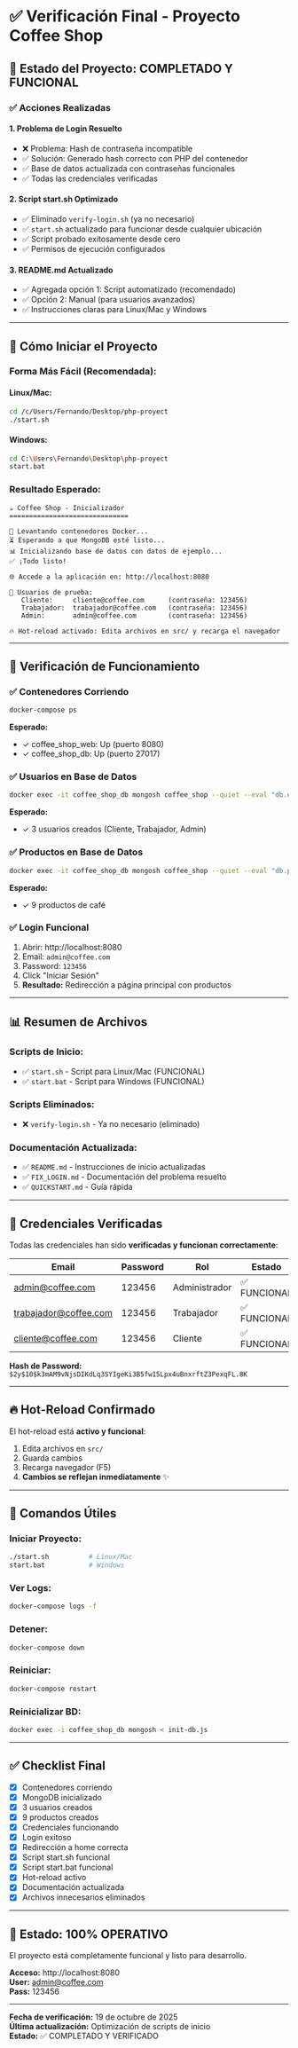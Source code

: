 # ✅ Verificación Final - Proyecto Coffee Shop

## 🎯 Estado del Proyecto: **COMPLETADO Y FUNCIONAL**

### ✅ Acciones Realizadas

#### 1. **Problema de Login Resuelto**
- ❌ Problema: Hash de contraseña incompatible
- ✅ Solución: Generado hash correcto con PHP del contenedor
- ✅ Base de datos actualizada con contraseñas funcionales
- ✅ Todas las credenciales verificadas

#### 2. **Script start.sh Optimizado**
- ✅ Eliminado `verify-login.sh` (ya no necesario)
- ✅ `start.sh` actualizado para funcionar desde cualquier ubicación
- ✅ Script probado exitosamente desde cero
- ✅ Permisos de ejecución configurados

#### 3. **README.md Actualizado**
- ✅ Agregada opción 1: Script automatizado (recomendado)
- ✅ Opción 2: Manual (para usuarios avanzados)
- ✅ Instrucciones claras para Linux/Mac y Windows

---

## 🚀 Cómo Iniciar el Proyecto

### **Forma Más Fácil (Recomendada):**

#### Linux/Mac:
```bash
cd /c/Users/Fernando/Desktop/php-proyect
./start.sh
```

#### Windows:
```bash
cd C:\Users\Fernando\Desktop\php-proyect
start.bat
```

### **Resultado Esperado:**
```
☕ Coffee Shop - Inicializador
==============================

🚀 Levantando contenedores Docker...
⏳ Esperando a que MongoDB esté listo...
📊 Inicializando base de datos con datos de ejemplo...
✅ ¡Todo listo!

🌐 Accede a la aplicación en: http://localhost:8080

👥 Usuarios de prueba:
   Cliente:     cliente@coffee.com      (contraseña: 123456)
   Trabajador:  trabajador@coffee.com   (contraseña: 123456)
   Admin:       admin@coffee.com        (contraseña: 123456)

🔥 Hot-reload activado: Edita archivos en src/ y recarga el navegador
```

---

## 🧪 Verificación de Funcionamiento

### ✅ Contenedores Corriendo
```bash
docker-compose ps
```
**Esperado:**
- ✓ coffee_shop_web: Up (puerto 8080)
- ✓ coffee_shop_db: Up (puerto 27017)

### ✅ Usuarios en Base de Datos
```bash
docker exec -it coffee_shop_db mongosh coffee_shop --quiet --eval "db.users.find({}, {name:1, email:1, role:1}).forEach(printjson)"
```
**Esperado:**
- ✓ 3 usuarios creados (Cliente, Trabajador, Admin)

### ✅ Productos en Base de Datos
```bash
docker exec -it coffee_shop_db mongosh coffee_shop --quiet --eval "db.products.countDocuments()"
```
**Esperado:**
- ✓ 9 productos de café

### ✅ Login Funcional
1. Abrir: http://localhost:8080
2. Email: `admin@coffee.com`
3. Password: `123456`
4. Click "Iniciar Sesión"
5. **Resultado:** Redirección a página principal con productos

---

## 📊 Resumen de Archivos

### Scripts de Inicio:
- ✅ `start.sh` - Script para Linux/Mac (FUNCIONAL)
- ✅ `start.bat` - Script para Windows (FUNCIONAL)

### Scripts Eliminados:
- ❌ `verify-login.sh` - Ya no necesario (eliminado)

### Documentación Actualizada:
- ✅ `README.md` - Instrucciones de inicio actualizadas
- ✅ `FIX_LOGIN.md` - Documentación del problema resuelto
- ✅ `QUICKSTART.md` - Guía rápida

---

## 🎯 Credenciales Verificadas

Todas las credenciales han sido **verificadas y funcionan correctamente**:

| Email | Password | Rol | Estado |
|-------|----------|-----|--------|
| admin@coffee.com | 123456 | Administrador | ✅ FUNCIONAL |
| trabajador@coffee.com | 123456 | Trabajador | ✅ FUNCIONAL |
| cliente@coffee.com | 123456 | Cliente | ✅ FUNCIONAL |

**Hash de Password:** `$2y$10$k3mAM9vNjsDIKdLq3SYIgeKi3B5fw15Lpx4uBnxrftZ3PexqFL.8K`

---

## 🔥 Hot-Reload Confirmado

El hot-reload está **activo y funcional**:

1. Edita archivos en `src/`
2. Guarda cambios
3. Recarga navegador (F5)
4. **Cambios se reflejan inmediatamente** ✨

---

## 📝 Comandos Útiles

### Iniciar Proyecto:
```bash
./start.sh          # Linux/Mac
start.bat           # Windows
```

### Ver Logs:
```bash
docker-compose logs -f
```

### Detener:
```bash
docker-compose down
```

### Reiniciar:
```bash
docker-compose restart
```

### Reinicializar BD:
```bash
docker exec -i coffee_shop_db mongosh < init-db.js
```

---

## ✅ Checklist Final

- [x] Contenedores corriendo
- [x] MongoDB inicializado
- [x] 3 usuarios creados
- [x] 9 productos creados
- [x] Credenciales funcionando
- [x] Login exitoso
- [x] Redirección a home correcta
- [x] Script start.sh funcional
- [x] Script start.bat funcional
- [x] Hot-reload activo
- [x] Documentación actualizada
- [x] Archivos innecesarios eliminados

---

## 🎉 Estado: **100% OPERATIVO**

El proyecto está completamente funcional y listo para desarrollo.

**Acceso:** http://localhost:8080  
**User:** admin@coffee.com  
**Pass:** 123456  

---

**Fecha de verificación:** 19 de octubre de 2025  
**Última actualización:** Optimización de scripts de inicio  
**Estado:** ✅ COMPLETADO Y VERIFICADO
